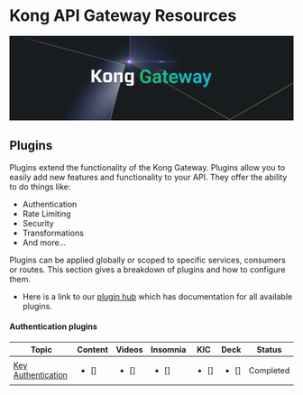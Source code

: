 # Kong API Gateway Resources

![Kong Images](./images/Kong-Gateway-Banner.png)

## Plugins

Plugins extend the functionality of the Kong Gateway. Plugins allow you to easily add new features and functionality to your API. They offer the ability to do things like: 

- Authentication
- Rate Limiting
- Security
- Transformations
- And more…

Plugins can be applied globally or scoped to specific services, consumers or routes. This section gives a breakdown of plugins and how to configure them. 

- Here is a link to our [plugin hub](https://docs.konghq.com/hub/) which has documentation for all available plugins.

#### Authentication plugins

| Topic           | Content       | Videos         | Insomnia       | KIC           | Deck           |Status         |
|-----------------|---------------|----------------|----------------|---------------|----------------|---------------|
| [Key Authentication](./plugins/authentication/key-authentication/) | <ul><li>  []  </li>  |  <ul><li>  []  </li>  | <ul><li>  []  </li>     | <ul><li>  []  </li>     |<ul><li>  []  </li>    | Completed
